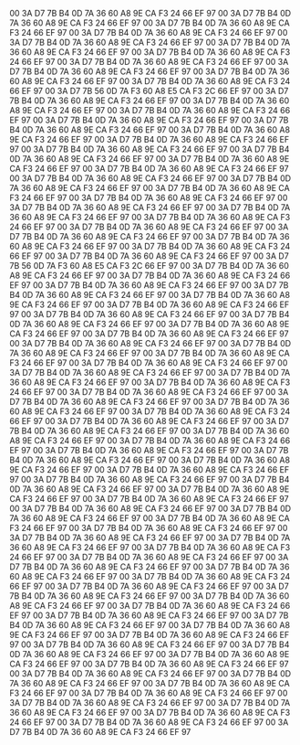 00 3A D7 7B B4 0D 7A 36 60 A8 9E CA F3 24 66 EF 97 00 3A D7 7B B4 0D 7A 36 60 A8 9E CA F3 24 66 EF 97 00 3A D7 7B B4 0D 7A 36 60 A8 9E CA F3 24 66 EF 97 00 3A D7 7B B4 0D 7A 36 60 A8 9E CA F3 24 66 EF 97 00 3A D7 7B B4 0D 7A 36 60 A8 9E CA F3 24 66 EF 97 00 3A D7 7B B4 0D 7A 36 60 A8 9E CA F3 24 66 EF 97 00 3A D7 7B B4 0D 7A 36 60 A8 9E CA F3 24 66 EF 97 00 3A D7 7B B4 0D 7A 36 60 A8 9E CA F3 24 66 EF 97 00 3A D7 7B B4 0D 7A 36 60 A8 9E CA F3 24 66 EF 97 00 3A D7 7B B4 0D 7A 36 60 A8 9E CA F3 24 66 EF 97 00 3A D7 7B B4 0D 7A 36 60 A8 9E CA F3 24 66 EF 97 00 3A D7 7B 56 0D 7A F3 60 A8 E5 CA F3 2C 66 EF 97 00 3A D7 7B B4 0D 7A 36 60 A8 9E CA F3 24 66 EF 97 00 3A D7 7B B4 0D 7A 36 60 A8 9E CA F3 24 66 EF 97 00 3A D7 7B B4 0D 7A 36 60 A8 9E CA F3 24 66 EF 97 00 3A D7 7B B4 0D 7A 36 60 A8 9E CA F3 24 66 EF 97 00 3A D7 7B B4 0D 7A 36 60 A8 9E CA F3 24 66 EF 97 00 3A D7 7B B4 0D 7A 36 60 A8 9E CA F3 24 66 EF 97 00 3A D7 7B B4 0D 7A 36 60 A8 9E CA F3 24 66 EF 97 00 3A D7 7B B4 0D 7A 36 60 A8 9E CA F3 24 66 EF 97 00 3A D7 7B B4 0D 7A 36 60 A8 9E CA F3 24 66 EF 97 00 3A D7 7B B4 0D 7A 36 60 A8 9E CA F3 24 66 EF 97 00 3A D7 7B B4 0D 7A 36 60 A8 9E CA F3 24 66 EF 97 00 3A D7 7B B4 0D 7A 36 60 A8 9E CA F3 24 66 EF 97 00 3A D7 7B B4 0D 7A 36 60 A8 9E CA F3 24 66 EF 97 00 3A D7 7B B4 0D 7A 36 60 A8 9E CA F3 24 66 EF 97 00 3A D7 7B B4 0D 7A 36 60 A8 9E CA F3 24 66 EF 97 00 3A D7 7B B4 0D 7A 36 60 A8 9E CA F3 24 66 EF 97 00 3A D7 7B B4 0D 7A 36 60 A8 9E CA F3 24 66 EF 97 00 3A D7 7B B4 0D 7A 36 60 A8 9E CA F3 24 66 EF 97 00 3A D7 7B B4 0D 7A 36 60 A8 9E CA F3 24 66 EF 97 00 3A D7 7B B4 0D 7A 36 60 A8 9E CA F3 24 66 EF 97 00 3A D7 7B B4 0D 7A 36 60 A8 9E CA F3 24 66 EF 97 00 3A D7 7B B4 0D 7A 36 60 A8 9E CA F3 24 66 EF 97 00 3A D7 7B B4 0D 7A 36 60 A8 9E CA F3 24 66 EF 97 00 3A D7 7B 56 0D 7A F3 60 A8 E5 CA F3 2C 66 EF 97 00 3A D7 7B B4 0D 7A 36 60 A8 9E CA F3 24 66 EF 97 00 3A D7 7B B4 0D 7A 36 60 A8 9E CA F3 24 66 EF 97 00 3A D7 7B B4 0D 7A 36 60 A8 9E CA F3 24 66 EF 97 00 3A D7 7B B4 0D 7A 36 60 A8 9E CA F3 24 66 EF 97 00 3A D7 7B B4 0D 7A 36 60 A8 9E CA F3 24 66 EF 97 00 3A D7 7B B4 0D 7A 36 60 A8 9E CA F3 24 66 EF 97 00 3A D7 7B B4 0D 7A 36 60 A8 9E CA F3 24 66 EF 97 00 3A D7 7B B4 0D 7A 36 60 A8 9E CA F3 24 66 EF 97 00 3A D7 7B B4 0D 7A 36 60 A8 9E CA F3 24 66 EF 97 00 3A D7 7B B4 0D 7A 36 60 A8 9E CA F3 24 66 EF 97 00 3A D7 7B B4 0D 7A 36 60 A8 9E CA F3 24 66 EF 97 00 3A D7 7B B4 0D 7A 36 60 A8 9E CA F3 24 66 EF 97 00 3A D7 7B B4 0D 7A 36 60 A8 9E CA F3 24 66 EF 97 00 3A D7 7B B4 0D 7A 36 60 A8 9E CA F3 24 66 EF 97 00 3A D7 7B B4 0D 7A 36 60 A8 9E CA F3 24 66 EF 97 00 3A D7 7B B4 0D 7A 36 60 A8 9E CA F3 24 66 EF 97 00 3A D7 7B B4 0D 7A 36 60 A8 9E CA F3 24 66 EF 97 00 3A D7 7B B4 0D 7A 36 60 A8 9E CA F3 24 66 EF 97 00 3A D7 7B B4 0D 7A 36 60 A8 9E CA F3 24 66 EF 97 00 3A D7 7B B4 0D 7A 36 60 A8 9E CA F3 24 66 EF 97 00 3A D7 7B B4 0D 7A 36 60 A8 9E CA F3 24 66 EF 97 00 3A D7 7B B4 0D 7A 36 60 A8 9E CA F3 24 66 EF 97 00 3A D7 7B B4 0D 7A 36 60 A8 9E CA F3 24 66 EF 97 00 3A D7 7B B4 0D 7A 36 60 A8 9E CA F3 24 66 EF 97 00 3A D7 7B B4 0D 7A 36 60 A8 9E CA F3 24 66 EF 97 00 3A D7 7B B4 0D 7A 36 60 A8 9E CA F3 24 66 EF 97 00 3A D7 7B B4 0D 7A 36 60 A8 9E CA F3 24 66 EF 97 00 3A D7 7B B4 0D 7A 36 60 A8 9E CA F3 24 66 EF 97 00 3A D7 7B B4 0D 7A 36 60 A8 9E CA F3 24 66 EF 97 00 3A D7 7B B4 0D 7A 36 60 A8 9E CA F3 24 66 EF 97 00 3A D7 7B B4 0D 7A 36 60 A8 9E CA F3 24 66 EF 97 00 3A D7 7B B4 0D 7A 36 60 A8 9E CA F3 24 66 EF 97 00 3A D7 7B B4 0D 7A 36 60 A8 9E CA F3 24 66 EF 97 00 3A D7 7B B4 0D 7A 36 60 A8 9E CA F3 24 66 EF 97 00 3A D7 7B B4 0D 7A 36 60 A8 9E CA F3 24 66 EF 97 00 3A D7 7B B4 0D 7A 36 60 A8 9E CA F3 24 66 EF 97 00 3A D7 7B B4 0D 7A 36 60 A8 9E CA F3 24 66 EF 97 00 3A D7 7B B4 0D 7A 36 60 A8 9E CA F3 24 66 EF 97 00 3A D7 7B B4 0D 7A 36 60 A8 9E CA F3 24 66 EF 97 00 3A D7 7B B4 0D 7A 36 60 A8 9E CA F3 24 66 EF 97 00 3A D7 7B B4 0D 7A 36 60 A8 9E CA F3 24 66 EF 97 00 3A D7 7B B4 0D 7A 36 60 A8 9E CA F3 24 66 EF 97 00 3A D7 7B B4 0D 7A 36 60 A8 9E CA F3 24 66 EF 97 00 3A D7 7B B4 0D 7A 36 60 A8 9E CA F3 24 66 EF 97 00 3A D7 7B B4 0D 7A 36 60 A8 9E CA F3 24 66 EF 97 00 3A D7 7B B4 0D 7A 36 60 A8 9E CA F3 24 66 EF 97 00 3A D7 7B B4 0D 7A 36 60 A8 9E CA F3 24 66 EF 97 00 3A D7 7B B4 0D 7A 36 60 A8 9E CA F3 24 66 EF 97 00 3A D7 7B B4 0D 7A 36 60 A8 9E CA F3 24 66 EF 97 00 3A D7 7B B4 0D 7A 36 60 A8 9E CA F3 24 66 EF 97 00 3A D7 7B B4 0D 7A 36 60 A8 9E CA F3 24 66 EF 97 00 3A D7 7B B4 0D 7A 36 60 A8 9E CA F3 24 66 EF 97 00 3A D7 7B B4 0D 7A 36 60 A8 9E CA F3 24 66 EF 97 00 3A D7 7B B4 0D 7A 36 60 A8 9E CA F3 24 66 EF 97 00 3A D7 7B B4 0D 7A 36 60 A8 9E CA F3 24 66 EF 97 00 3A D7 7B B4 0D 7A 36 60 A8 9E CA F3 24 66 EF 97 00 3A D7 7B B4 0D 7A 36 60 A8 9E CA F3 24 66 EF 97 00 3A D7 7B B4 0D 7A 36 60 A8 9E CA F3 24 66 EF 97 00 3A D7 7B B4 0D 7A 36 60 A8 9E CA F3 24 66 EF 97 00 3A D7 7B B4 0D 7A 36 60 A8 9E CA F3 24 66 EF 97 00 3A D7 7B B4 0D 7A 36 60 A8 9E CA F3 24 66 EF 97 00 3A D7 7B B4 0D 7A 36 60 A8 9E CA F3 24 66 EF 97 00 3A D7 7B B4 0D 7A 36 60 A8 9E CA F3 24 66 EF 97 00 3A D7 7B B4 0D 7A 36 60 A8 9E CA F3 24 66 EF 97 00 3A D7 7B B4 0D 7A 36 60 A8 9E CA F3 24 66 EF 97
